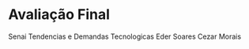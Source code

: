 Avaliação Final
===================
Senai
Tendencias e Demandas Tecnologicas
Eder Soares
Cezar Morais
